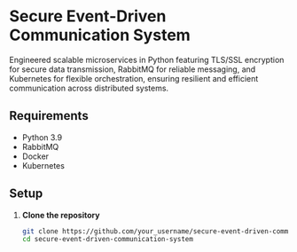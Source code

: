 # Secure Event-Driven Communication System

Engineered scalable microservices in Python featuring TLS/SSL encryption for secure data transmission, RabbitMQ for reliable messaging, and Kubernetes for flexible orchestration, ensuring resilient and efficient communication across distributed systems.

## Requirements

- Python 3.9
- RabbitMQ
- Docker
- Kubernetes

## Setup

1. **Clone the repository**

   ```bash
   git clone https://github.com/your_username/secure-event-driven-communication-system.git
   cd secure-event-driven-communication-system
